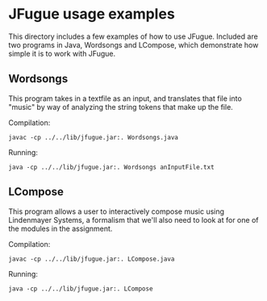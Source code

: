 # JFugue usage examples

This directory includes a few examples of how to use JFugue.
Included are two programs in Java, Wordsongs and LCompose, which
demonstrate how simple it is to work with JFugue.

## Wordsongs
This program takes in a textfile as an input, and translates that file
into "music" by way of analyzing the string tokens that make up the file.

Compilation:

    javac -cp ../../lib/jfugue.jar:. Wordsongs.java

Running:

    java -cp ../../lib/jfugue.jar:. Wordsongs anInputFile.txt

## LCompose
This program allows a user to interactively compose music using Lindenmayer
Systems, a formalism that we'll also need to look at for one of the modules
in the assignment.

Compilation:

    javac -cp ../../lib/jfugue.jar:. LCompose.java

Running:

    java -cp ../../lib/jfugue.jar:. LCompose

